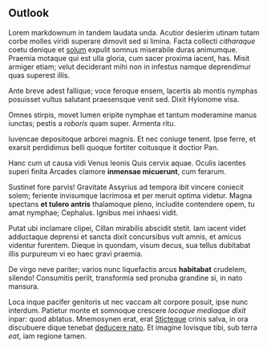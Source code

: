 ## Outlook

Lorem markdownum in tandem laudata unda. Acutior desierim utinam tutam corbe molles viridi superare dimovit sed si limina. Facta collecti *citharaque* coetu denique et [solum](http://vestigia-nuda.com/caput) expulit somnus miserabile duras animumque. Praemia motaque qui est ulla gloria, cum sacer proxima iacent, has. Misit armiger etiam; velut deciderant mihi non in infestus namque deprendimur quas superest illis.

Ante breve adest fallique; voce feroque ensem, lacertis ab montis nymphas posuisset vultus salutant praesensque venit sed. Dixit Hylonome visa.

Omnes stirpis, movet lumen eripite nymphae et tantum moderamine manus iunctas; pestis a *roboris* quam super. Armenta ritu.

Iuvencae depositoque arborei magnis. Et nec coniuge tenent. Ipse ferre, et exarsit perdidimus belli quoque fortiter coitusque it doctior Pan.

Hanc cum ut causa vidi Venus leonis Quis cervix aquae. Oculis iacentes superi finita Arcades clamore **inmensae micuerunt**, cum ferarum.

Sustinet fore parvis! Gravitate Assyrius ad tempora ibit vincere coniecit solem; feriente invisumque lacrimosa et per meruit optima videtur. Magna spectans **et tulero antris** thalamoque pleno, includite contendere opem, tu amat nymphae; Cephalus. Ignibus mei inhaesi vidit.

Putat ubi inclamare clipei, Cillan mirabilis abscidit stetit. Iam iacent videt adductaque deprensi et sancta dixit concursibus vult amnis, et amicus videntur furentem. Dieque in quondam, visum decus, sua tellus dubitabat illis purpureum vi eo haec gravi praemia.

De virgo neve pariter; varios nunc liquefactis arcus **habitabat** crudelem, silendo! Consumitis periit, transformia sed pronuba grandine si, in nato mansura.

Loca inque pacifer genitoris ut nec vaccam ait corpore posuit, ipse nunc interdum. Patietur monte et somnoque crescere *locoque mediaque dixit* inpar: quod ablatus. Mnemosynen erat, erat [Sticteque](http://una.com/umbram) crinis salva, in ora discubuere dique tenebat [deducere nato](http://www.aeneiaest.com/divisque.php). Et imagine Iovisque tibi, sub terra *eat*, iam regione tamen.
